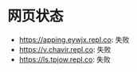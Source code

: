 # 网页状态
- https://apping.eywjx.repl.co: 失败
- https://v.chavir.repl.co: 失败
- https://ls.tpjow.repl.co: 失败
